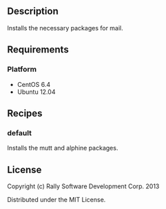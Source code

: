 ## Description
Installs the necessary packages for mail.

## Requirements
### Platform
* CentOS 6.4
* Ubuntu 12.04

## Recipes
### default
Installs the mutt and alphine packages.

## License
Copyright (c) Rally Software Development Corp. 2013

Distributed under the MIT License.
